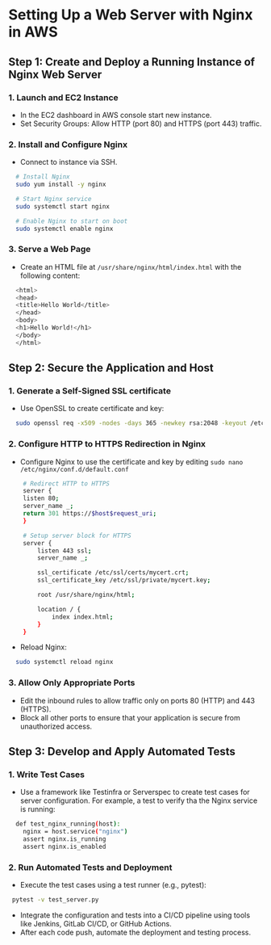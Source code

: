 
# Setting Up a Web Server with Nginx in AWS
## Step 1: Create and Deploy a Running Instance of Nginx Web Server

### 1. Launch and EC2 Instance
- In the EC2 dashboard in AWS console start new instance.
- Set Security Groups: Allow HTTP (port 80) and HTTPS (port 443) traffic.

### 2. Install and Configure Nginx
- Connect to instance via SSH.
```bash
  # Install Nginx
  sudo yum install -y nginx

  # Start Nginx service
  sudo systemctl start nginx

  # Enable Nginx to start on boot
  sudo systemctl enable nginx
```
### 3. Serve a Web Page
- Create an HTML file at `/usr/share/nginx/html/index.html` with the following content:
```bash
  <html>
  <head>
  <title>Hello World</title>
  </head>
  <body>
  <h1>Hello World!</h1>
  </body>
  </html>
```

## Step 2: Secure the Application and Host

### 1. Generate a Self-Signed SSL certificate
- Use OpenSSL to create certificate and key:
```bash
  sudo openssl req -x509 -nodes -days 365 -newkey rsa:2048 -keyout /etc/ssl/private/mycert.key -out /etc/ssl/certs/mycert.crt
```
### 2. Configure HTTP to HTTPS Redirection in Nginx
- Configure Nginx to use the certificate and key by editing `sudo nano /etc/nginx/conf.d/default.conf`
```bash
    # Redirect HTTP to HTTPS
    server {
    listen 80;
    server_name _;
    return 301 https://$host$request_uri;
    }

    # Setup server block for HTTPS
    server {
        listen 443 ssl;
        server_name _;

        ssl_certificate /etc/ssl/certs/mycert.crt;
        ssl_certificate_key /etc/ssl/private/mycert.key;

        root /usr/share/nginx/html;

        location / {
            index index.html;
        }
    }

```

- Reload Nginx:
```bash
  sudo systemctl reload nginx
```
### 3. Allow Only Appropriate Ports
- Edit the inbound rules to allow traffic only on ports 80 (HTTP) and 443 (HTTPS).
- Block all other ports to ensure that your application is secure from unauthorized access.

## Step 3: Develop and Apply Automated Tests

### 1. Write Test Cases
- Use a framework like Testinfra or Serverspec to create test cases for server configuration. For example, a test to verify tha the Nginx service is running:
```bash
  def test_nginx_running(host):
    nginx = host.service("nginx")
    assert nginx.is_running
    assert nginx.is_enabled
```
### 2. Run Automated Tests and Deployment
- Execute the test cases using a test runner (e.g., pytest):
```bash
 pytest -v test_server.py
```
- Integrate the configuration and tests into a CI/CD pipeline using tools like Jenkins, GitLab CI/CD, or GitHub Actions.
- After each code push, automate the deployment and testing process.